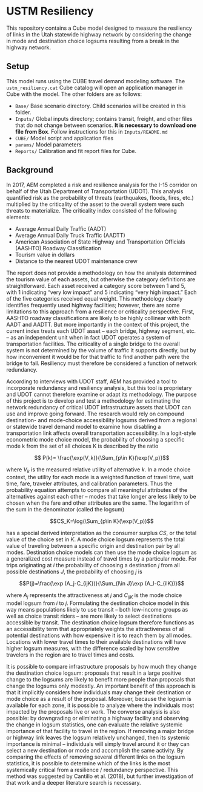 # USTM Resiliency

This repository contains a Cube model designed to measure the
resiliency of links in the Utah statewide highway network by
considering the change in mode and destination choice
logsums resulting from a break in the highway network.


## Setup
This model runs using the CUBE travel demand modeling software. The
`ustm_resiliency.cat` Cube catalog will open an application manager in Cube
with the model. The other folders are as follows:

  - `Base/` Base scenario directory. Child scenarios will be created in this folder.
  - `Inputs/` Global inputs directory; contains transit, freight, and other files that do
    not change between scenarios. **It is necessary to download one file from Box**. Follow
    instructions for this in `Inputs/README.md`
  - `CUBE/` Model script and application files
  - `params/` Model parameters
  - `Reports/` Calibration and fit report files for Cube.

## Background
In 2017, AEM completed a risk and resilience analysis for the I-15 corridor on behalf of the Utah Department of Transportation (UDOT). This analysis quantified risk as the probability of threats (earthquakes, floods, fires, etc.) multiplied by the criticality of the asset to the overall system were such threats to materialize. The criticality index consisted of the following elements:

- Average Annual Daily Traffic (AADT)
- Average Annual Daily Truck Traffic (AADTT)
- American Association of State Highway and Transportation Officials (AASHTO) Roadway Classification
- Tourism value in dollars
- Distance to the nearest UDOT maintenance crew

The report does not provide a methodology on how the analysis determined the tourism value of each assets, but otherwise the category definitions are straightforward. Each asset received a category score between 1 and 5, with 1 indicating “very low impact” and 5 indicating “very high impact.” Each of the five categories received equal weight. This methodology clearly identifies frequently used highway facilities; however, there are some limitations to this approach from a resilience or criticality perspective. First, AASHTO roadway classifications are likely to be highly collinear with both AADT and AADTT. But more importantly in the context of this project, the current index treats each UDOT asset – each bridge, highway segment, etc. – as an independent unit when in fact UDOT operates a system of transportation facilities. The criticality of a single bridge to the overall system is not determined by the volume of traffic it supports directly, but by how inconvenient it would be for that traffic to find another path were the bridge to fail. Resiliency must therefore be considered a function of network redundancy.

According to interviews with UDOT staff, AEM has provided a tool to incorporate redundancy and resiliency analysis, but this tool is proprietary and UDOT cannot therefore examine or adapt its methodology. The purpose of this project is to develop and test a methodology for estimating the network redundancy of critical UDOT infrastructure assets that UDOT can use and improve going forward. The research would rely on compound destination- and mode-choice accessibility logsums derived from a regional or statewide travel demand model to examine how disabling a transportation link affects overall transportation accessibility. In a logit-style  econometric mode choice model, the probability of choosing a specific mode k from the set of all choices K is described by the ratio

$$ P(k)=   \frac{\exp⁡(V_k)}{\Sum_{p\in K}(\exp⁡(V_p)}$$

where $V_k$ is the measured relative utility of alternative $k$. In a mode choice context, the utility for each mode is a weighted function of travel time, wait time, fare, traveler attributes, and calibration parameters. Thus the probability equation attempts to compare all meaningful attributes of the alternatives against each other – modes that take longer are less likely to be chosen when the fare and other attributes are the same. The logarithm of the sum in the denominator (called the logsum)

$$CS_K=\log⁡(\Sum_{p\in K}(\exp⁡(V_p))$$

has a special derived interpretation as the consumer surplus $CS$, or the total value of the choice set in $K$. A mode choice logsum represents the total value of traveling between a specific origin and destination pair by all modes. Destination choice models can then use the mode choice logsum as a generalized cost measure instead of travel times by a particular mode. For trips originating at $i$ the probability of choosing a destination $j$ from all possible destinations $J$, the probability of choosing $j$ is

$$P(j)=\frac{\exp (A_j-C_{ijK})}{\Sum_{l\in J}\exp⁡ (A_l-C_{ilK})}$$

where $A_j$ represents the attractiveness at $j$ and $C_{ijK}$ is the mode choice model logsum from $i$ to $j$. Formulating the destination choice model in this way means populations likely to use transit – both low-income groups as well as choice transit riders – are more likely to select destinations accessible by transit. The destination choice logsum
therefore functions as an accessibility term that appropriately weights the attractiveness of all potential destinations with how expensive it is to reach them by all modes. Locations with lower travel times to their available destinations will have higher logsum measures, with the difference scaled by how sensitive travelers in the region are to travel times and costs.

It is possible to compare infrastructure proposals by how much they change the destination choice logsum: proposals that result in a large positive change to the logsums are likely to benefit more people than proposals that change the logsums only modestly. An important benefit of this approach is that it implicitly considers how individuals may change their destination or mode choice as a result of the proposal. Moreover, because the logsum is available for each zone, it is possible to analyze where the individuals most impacted by the proposals live or work.
The converse analysis is also possible: by downgrading or eliminating a highway facility and observing the change in logsum statistics, one can evaluate the relative systemic importance of that facility to travel in the region. If removing a major bridge or highway link leaves the logsum relatively unchanged, then its systemic importance is minimal – individuals will simply travel around it or they can select a new destination or mode and accomplish the same activity. By comparing the effects of removing several different links on the logsum statistics, it is possible to determine which of the links is the most systemically critical from a resilience / redundancy perspective. This method was suggested by Cantillo et al. (2018), but further investigation of that work and a deeper literature search is necessary.
